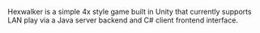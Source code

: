 Hexwalker is a simple 4x style game built in Unity that currently supports LAN play via a Java server backend and C# client frontend interface.
